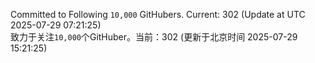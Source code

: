 Committed to Following `10,000` GitHubers. Current: <!-- FOLLOWING_COUNT -->302<!-- FOLLOWING_COUNT --> (Update at UTC <!-- LAST_UPDATED -->2025-07-29 07:21:25<!-- LAST_UPDATED -->)<br>
致力于关注`10,000`个GitHuber。当前：<!-- FOLLOWING_COUNT -->302<!-- FOLLOWING_COUNT --> (更新于北京时间 <!-- LAST_UPDATED_CST -->2025-07-29 15:21:25<!-- LAST_UPDATED_CST -->)
